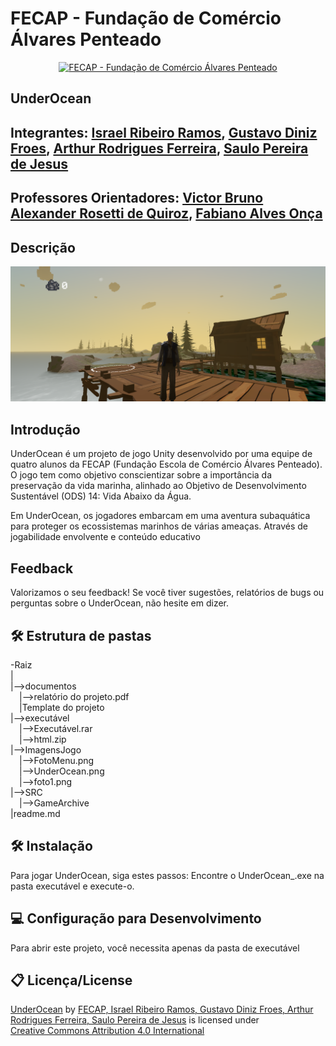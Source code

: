 # FECAP - Fundação de Comércio Álvares Penteado

<p align="center">
<a href= "https://www.fecap.br/"><img src="https://encrypted-tbn0.gstatic.com/images?q=tbn:ANd9GcRhZPrRa89Kma0ZZogxm0pi-tCn_TLKeHGVxywp-LXAFGR3B1DPouAJYHgKZGV0XTEf4AE&usqp=CAU" alt="FECAP - Fundação de Comércio Álvares Penteado" border="0"></a>
</p>

## UnderOcean

## Integrantes: <a href="https://github.com/IsraelRibeiro05">Israel Ribeiro Ramos</a>, <a href="https://github.com/GustavoDinizFroes">Gustavo Diniz Froes</a>, <a href="https://github.com/ArthurRFerr">Arthur Rodrigues Ferreira</a>, <a href="https://github.com/saulosw">Saulo Pereira de Jesus</a>

## Professores Orientadores: <a href="https://www.linkedin.com/in/victorbarq/">Victor Bruno Alexander Rosetti de Quiroz</a>, <a href=" ">Fabiano Alves Onça</a> 


## Descrição

<p align="center">
<img src="https://github.com/2024-1-MCC1/Projeto10/blob/main/ImagensJogo/UnderOcean.png" alt="UnderOcean Template" border="0">
<p align="center"> 

## Introdução
UnderOcean é um projeto de jogo Unity desenvolvido por uma equipe de quatro alunos da FECAP (Fundação Escola de Comércio Álvares Penteado). O jogo tem como objetivo conscientizar sobre a importância da preservação da vida marinha, alinhado ao Objetivo de Desenvolvimento Sustentável (ODS) 14: Vida Abaixo da Água.

Em UnderOcean, os jogadores embarcam em uma aventura subaquática para proteger os ecossistemas marinhos de várias ameaças. Através de jogabilidade envolvente e conteúdo educativo

## Feedback
Valorizamos o seu feedback! Se você tiver sugestões, relatórios de bugs ou perguntas sobre o UnderOcean, não hesite em dizer.

## 🛠 Estrutura de pastas

-Raiz<br>
|<br>
|-->documentos<br>
  &emsp;|-->relatório do projeto.pdf <br>
  &emsp;|Template do projeto<br>
|-->executável<br>
  &emsp;|-->Executável.rar<br>
  &emsp;|-->html.zip<br>
|-->ImagensJogo<br>
  &emsp;|-->FotoMenu.png<br>
  &emsp;|-->UnderOcean.png<br>
  &emsp;|-->foto1.png<br>
|-->SRC<br>
   &emsp;|-->GameArchive<br>
|readme.md<br>



## 🛠 Instalação
Para jogar UnderOcean, siga estes passos:
Encontre o UnderOcean_.exe na pasta executável e execute-o.

## 💻 Configuração para Desenvolvimento
Para abrir este projeto, você necessita apenas da pasta de executável

## 📋 Licença/License
<p xmlns:cc="http://creativecommons.org/ns#" xmlns:dct="http://purl.org/dc/terms/"><a property="dct:title" rel="cc:attributionURL" href="https://github.com/2024-1-MCC1/Projeto10">UnderOcean</a> by <a rel="cc:attributionURL dct:creator" property="cc:attributionName" href="https://github.com/2024-1-MCC1/Projeto10">FECAP, Israel Ribeiro Ramos, Gustavo Diniz Froes, Arthur Rodrigues Ferreira, Saulo Pereira de Jesus</a> is licensed under <a href="https://creativecommons.org/licenses/by/4.0/?ref=chooser-v1" target="_blank" rel="license noopener noreferrer" style="display:inline-block;">Creative Commons Attribution 4.0 International<img style="height:22px!important;margin-left:3px;vertical-align:text-bottom;" src="https://mirrors.creativecommons.org/presskit/icons/cc.svg?ref=chooser-v1" alt=""><img style="height:22px!important;margin-left:3px;vertical-align:text-bottom;" src="https://mirrors.creativecommons.org/presskit/icons/by.svg?ref=chooser-v1" alt=""></a></p>
